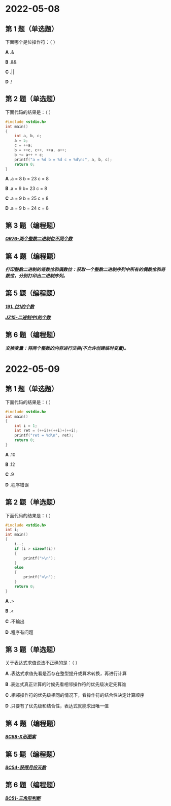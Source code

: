 # 2022-05-08

## 第 1 题（单选题）

下面哪个是位操作符：（ ）

**A** .&

**B** .&&

**C** .||

**D** .!

## 第 2 题（单选题）

下面代码的结果是：（ ）

```c
#include <stdio.h>
int main()
{
	int a, b, c;
	a = 5;
	c = ++a;
	b = ++c, c++, ++a, a++;
	b += a++ + c;
	printf("a = %d b = %d c = %d\n:", a, b, c);
	return 0;
}
```

**A** .a = 8 b = 23 c = 8

**B** .a = 9 b= 23 c = 8

**C** .a = 9 b = 25 c = 8

**D** .a = 9 b = 24 c = 8

## 第 3 题（编程题）

[***OR76-两个整数二进制位不同个数***](https://www.nowcoder.com/practice/16e48900851646c0b2c6cdef9d7ea051)

## 第 4 题（编程题）

***打印整数二进制的奇数位和偶数位：获取一个整数二进制序列中所有的偶数位和奇数位，分别打印出二进制序列。***

## 第 5 题（编程题）

[***191. 位1的个数***](https://leetcode.cn/problems/number-of-1-bits/)

[***JZ15-二进制中1的个数***](https://www.nowcoder.com/practice/8ee967e43c2c4ec193b040ea7fbb10b8)

## 第 6 题（编程题）

***交换变量：将两个整数的内容进行交换(不允许创建临时变量)。***

# 2022-05-09

## 第 1 题（单选题）

下面代码的结果是：（ ）

```c
#include <stdio.h>
int main()
{
    int i = 1;
    int ret = (++i)+(++i)+(++i);
    printf("ret = %d\n", ret);
	return 0;
}
```

**A** .10

**B** .12

**C** .9

**D** .程序错误

## 第 2 题（单选题）

下面代码的结果是：（ ）

```c
#include <stdio.h>
int i;
int main()
{
    i--;
    if (i > sizeof(i))
    {
        printf(">\n");
    }
    else
    {
        printf("<\n");
    }
    return 0; 
}
```

**A** .>

**B** .<

**C** .不输出

**D** .程序有问题

## 第 3 题（单选题）

关于表达式求值说法不正确的是：（ ）

**A** .表达式求值先看是否存在整型提升或算术转换，再进行计算

**B** .表达式真正计算的时候先看相邻操作符的优先级决定先算谁

**C** .相邻操作符的优先级相同的情况下，看操作符的结合性决定计算顺序

**D** .只要有了优先级和结合性，表达式就能求出唯一值

## 第 4 题（编程题）

[***BC68-X形图案***](https://www.nowcoder.com/practice/83d6afe3018e44539c51265165806ee4?tpId=107&&tqId=33349&rp=1&ru=/ta/beginner-programmers&qru=/ta/beginner-programmers/question-ranking)

## 第 5 题（编程题）

[***BC54-获得月份天数***](https://www.nowcoder.com/practice/13aeae34f8ed4697960f7cfc80f9f7f6?tpId=107&&tqId=33335&rp=1&ru=/ta/beginner-programmers&qru=/ta/beginner-programmers/question-ranking)

## 第 6 题（编程题）

[***BC51-三角形判断***](https://www.nowcoder.com/practice/689ec1e742394e09b1059556fc167b65?tpId=107&&tqId=33332&rp=1&ru=/ta/beginner-programmers&qru=/ta/beginner-programmers/question-ranking)

